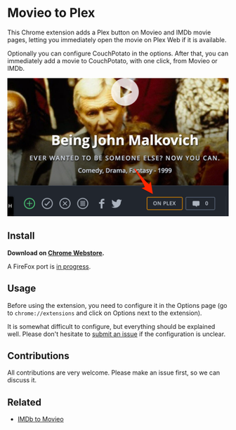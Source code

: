 # Movieo to Plex

This Chrome extension adds a Plex button on Movieo and IMDb movie pages, letting you immediately open the movie on Plex Web if it is available.

Optionally you can configure CouchPotato in the options. After that, you can immediately add a movie to CouchPotato, with one click, from Movieo or IMDb.

<img src="image.png" width="640">

## Install

**Download on [Chrome Webstore](https://chrome.google.com/webstore/detail/movieo-to-plex/kmcinnefmnkfnmnmijfmbiaflncfifcn).**

A FireFox port is [in progress](https://github.com/SpaceK33z/movieo-to-plex/issues/5).

## Usage

Before using the extension, you need to configure it in the Options page (go to `chrome://extensions` and click on Options next to the extension).

It is somewhat difficult to configure, but everything should be explained well. Please don't hesitate to [submit an issue](https://github.com/SpaceK33z/movieo-to-plex/issues/new) if the configuration is unclear.

## Contributions

All contributions are very welcome. Please make an issue first, so we can discuss it.

## Related

- [IMDb to Movieo](https://github.com/SpaceK33z/imdb-to-movieo)
